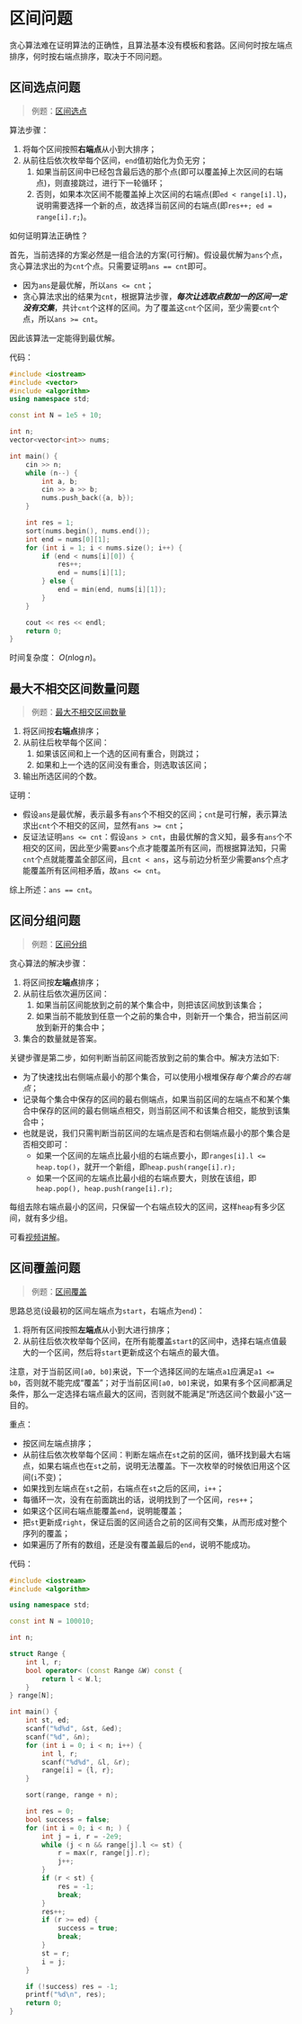 # 区间问题

贪心算法难在证明算法的正确性，且算法基本没有模板和套路。区间何时按左端点排序，何时按右端点排序，取决于不同问题。

## 区间选点问题

> 例题：[区间选点](./choose_points.cpp)

算法步骤：

1. 将每个区间按照**右端点**从小到大排序；
2. 从前往后依次枚举每个区间，`end`值初始化为负无穷；
   1. 如果当前区间中已经包含最后选的那个点(即可以覆盖掉上次区间的右端点)，则直接跳过，进行下一轮循环；
   2. 否则，如果本次区间不能覆盖掉上次区间的右端点(即`ed < range[i].l`)，说明需要选择一个新的点，故选择当前区间的右端点(即`res++; ed = range[i].r;`)。

如何证明算法正确性？

首先，当前选择的方案必然是一组合法的方案(可行解)。假设最优解为`ans`个点，贪心算法求出的为`cnt`个点。只需要证明`ans == cnt`即可。

- 因为`ans`是最优解，所以`ans <= cnt`；
- 贪心算法求出的结果为`cnt`，根据算法步骤，***每次让选取点数加一的区间一定没有交集***，共计`cnt`个这样的区间。为了覆盖这`cnt`个区间，至少需要`cnt`个点，所以`ans >= cnt`。

因此该算法一定能得到最优解。

代码：

```C++
#include <iostream>
#include <vector>
#include <algorithm>
using namespace std;

const int N = 1e5 + 10;

int n;
vector<vector<int>> nums;

int main() {
    cin >> n;
    while (n--) {
        int a, b;
        cin >> a >> b;
        nums.push_back({a, b});
    }

    int res = 1;
    sort(nums.begin(), nums.end());
    int end = nums[0][1];
    for (int i = 1; i < nums.size(); i++) {
        if (end < nums[i][0]) {
            res++;
            end = nums[i][1];
        } else {
            end = min(end, nums[i][1]);
        }
    }

    cout << res << endl;
    return 0;
}
```

时间复杂度： $O(n\log n)$。

## 最大不相交区间数量问题

> 例题：[最大不相交区间数量](./maximum_disjoint_intervals.cpp)

1. 将区间按**右端点**排序；
2. 从前往后枚举每个区间：
   1. 如果该区间和上一个选的区间有重合，则跳过；
   2. 如果和上一个选的区间没有重合，则选取该区间；
3. 输出所选区间的个数。

证明：

- 假设`ans`是最优解，表示最多有`ans`个不相交的区间；`cnt`是可行解，表示算法求出`cnt`个不相交的区间，显然有`ans >= cnt`；
- 反证法证明`ans <= cnt`：假设`ans > cnt`，由最优解的含义知，最多有`ans`个不相交的区间，因此至少需要`ans`个点才能覆盖所有区间，而根据算法知，只需`cnt`个点就能覆盖全部区间，且`cnt < ans`，这与前边分析至少需要ans个点才能覆盖所有区间相矛盾，故`ans <= cnt`。

综上所述：`ans == cnt`。

## 区间分组问题

> 例题：[区间分组](./interval_grouping.cpp)

贪心算法的解决步骤：

1. 将区间按**左端点**排序；
2. 从前往后依次遍历区间：
   1. 如果当前区间能放到之前的某个集合中，则把该区间放到该集合；
   2. 如果当前不能放到任意一个之前的集合中，则新开一个集合，把当前区间放到新开的集合中；
3. 集合的数量就是答案。

关键步骤是第二步，如何判断当前区间能否放到之前的集合中。解决方法如下:

- 为了快速找出右侧端点最小的那个集合，可以使用小根堆保存*每个集合的右端点*；
- 记录每个集合中保存的区间的最右侧端点，如果当前区间的左端点不和某个集合中保存的区间的最右侧端点相交，则当前区间不和该集合相交，能放到该集合中；
- 也就是说，我们只需判断当前区间的左端点是否和右侧端点最小的那个集合是否相交即可：
  - 如果一个区间的左端点比最小组的右端点要小，即`ranges[i].l <= heap.top()`，就开一个新组，即`heap.push(range[i].r);`
  - 如果一个区间的左端点比最小组的右端点要大，则放在该组，即`heap.pop(), heap.push(range[i].r);`

每组去除右端点最小的区间，只保留一个右端点较大的区间，这样`heap`有多少区间，就有多少组。

可看[视频讲解](https://www.bilibili.com/video/BV1cu4y127Lj)。

## 区间覆盖问题

> 例题：[区间覆盖](./interval_covering.cpp)

思路总览(设最初的区间左端点为`start`，右端点为`end`)：

1. 将所有区间按照**左端点**从小到大进行排序；
2. 从前往后依次枚举每个区间，在所有能覆盖`start`的区间中，选择右端点值最大的一个区间，然后将`start`更新成这个右端点的最大值。

注意，对于当前区间`[a0, b0]`来说，下一个选择区间的左端点`a1`应满足`a1 <= b0`，否则就不能完成“覆盖”；对于当前区间`[a0, b0]`来说，如果有多个区间都满足条件，那么一定选择右端点最大的区间，否则就不能满足“所选区间个数最小”这一目的。

重点：

- 按区间左端点排序；
- 从前往后依次枚举每个区间：判断左端点在`st`之前的区间，循环找到最大右端点，如果右端点也在`st`之前，说明无法覆盖。下一次枚举的时候依旧用这个区间(`i`不变)；
- 如果找到左端点在`st`之前，右端点在`st`之后的区间，`i++`；
- 每循环一次，没有在前面跳出的话，说明找到了一个区间，`res++`；
- 如果这个区间右端点能覆盖`end`，说明能覆盖；
- 把`st`更新成`right`，保证后面的区间适合之前的区间有交集，从而形成对整个序列的覆盖；
- 如果遍历了所有的数组，还是没有覆盖最后的`end`，说明不能成功。

代码：

```C++
#include <iostream>
#include <algorithm>

using namespace std;

const int N = 100010;

int n;

struct Range {
    int l, r;
    bool operator< (const Range &W) const {
        return l < W.l;
    }
} range[N];

int main() {
    int st, ed;
    scanf("%d%d", &st, &ed);
    scanf("%d", &n);
    for (int i = 0; i < n; i++) {
        int l, r;
        scanf("%d%d", &l, &r);
        range[i] = {l, r};
    }

    sort(range, range + n);

    int res = 0;
    bool success = false;
    for (int i = 0; i < n; ) {
        int j = i, r = -2e9;
        while (j < n && range[j].l <= st) {
            r = max(r, range[j].r);
            j++;
        }
        if (r < st) {
            res = -1;
            break;
        }
        res++;
        if (r >= ed) {
            success = true;
            break;
        }
        st = r;
        i = j;
    }

    if (!success) res = -1;
    printf("%d\n", res);
    return 0;
}
```
